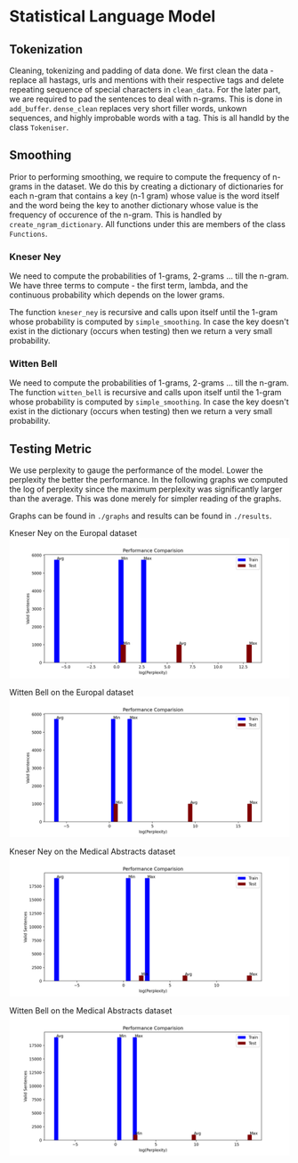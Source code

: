 # Statistical Language Model

## Tokenization

Cleaning, tokenizing and padding of data done. We first clean the data - replace all hastags, urls and mentions with their respective tags and delete repeating sequence of special characters in `clean_data`. For the later part, we are required to pad the sentences to deal with n-grams. This is done in `add_buffer`. `dense_clean` replaces very short filler words, unkown sequences, and highly improbable words with a tag. This is all handld by the class `Tokeniser`.

## Smoothing

Prior to performing smoothing, we require to compute the frequency of n-grams in the dataset. We do this by creating a dictionary of dictionaries for each n-gram that contains a key (n-1 gram) whose value is the word itself and the word being the key to another dictionary whose value is the frequency of occurence of the n-gram. This is handled by `create_ngram_dictionary`. All functions under this are members of the class `Functions`.

### Kneser Ney

We need to compute the probabilities of 1-grams, 2-grams ... till the n-gram. We have three terms to compute - the first term, lambda, and the continuous probability which depends on the lower grams.

The function `kneser_ney` is recursive and calls upon itself until the 1-gram whose probability is computed by `simple_smoothing`. In case the key doesn't exist in the dictionary (occurs when testing) then we return a very small probability.

### Witten Bell

We need to compute the probabilities of 1-grams, 2-grams ... till the n-gram. The function `witten_bell` is recursive and calls upon itself until the 1-gram whose probability is computed by `simple_smoothing`. In case the key doesn't exist in the dictionary (occurs when testing) then we return a very small probability.

## Testing Metric

We use perplexity to gauge the performance of the model. Lower the perplexity the better the performance. In the following graphs we computed the log of perplexity since the maximum perplexity was significantly larger than the average. This was done merely for simpler reading of the graphs.

Graphs can be found in `./graphs` and results can be found in `./results`.

Kneser Ney on the Europal dataset   
![Kneser Ney on the Europal dataset](./graphs/Europal-kneser_nay.png)

Witten Bell on the Europal dataset      
![Witten Bell on the Europal dataset](./graphs/Europal-witten_bell.png)

Kneser Ney on the Medical Abstracts dataset    
![Kneser Ney on the Medical Abstracts dataset](./graphs/Medical-kneser_nay.png)

Witten Bell on the Medical Abstracts dataset    
![Witten Bell on the Medical Abstracts dataset](./graphs/Medical-witten_bell.png)
